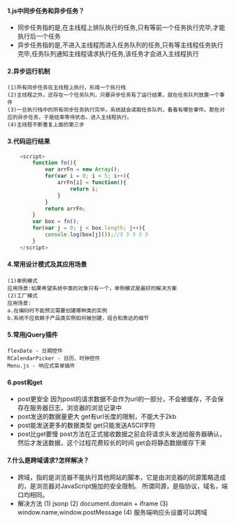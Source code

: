#### 1.js中同步任务和异步任务？
- 同步任务指的是,在主线程上排队执行的任务,只有等前一个任务执行完毕,才能执行后一个任务
- 异步任务指的是,不进入主线程而进入任务队列的任务,只有等主线程任务执行完毕,任务队列通知主线程请求执行任务,该任务才会进入主线程执行
#### 2.异步运行机制
    (1)所有同步任务在主线程上执行，形成一个执行栈
    (2)主线程之外，还存在一个任务队列，只要异步任务有了运行结果，就在任务队列放置一个事件
    (3)一旦执行栈中的所有同步任务执行完毕，系统就会读取任务队列，看看有哪些事件。那些对应的异步任务，于是结束等待状态，进入主线程执行。
    (4)主线程不断重复上面的第三步
#### 3.代码运行结果
```javascript
    <script>
        function fn(){
            var arrFn = new Array();
            for(var i = 0; i < 5; i++){
                arrFn[i] = function(){
                    return i;
                }
            }
            return arrFn;
        }
        var box = fn();
        for(var j = 0; j < box.length; j++){
            console.log(box[j]());//5 5 5 5 5
        }
    </script>
```
#### 4.常用设计模式及其应用场景
    (1)单例模式
    应用场景:如果希望系统中类的对象只有一个，单例模式是最好的解决方案
    (2)工厂模式
    应用场景:
    a.在编码时不能预见需要创建哪种类的实例
    b.系统不应依赖于产品类实例如何被创建，组合和表达的细节
#### 5.常用jQuery插件
    flexDate - 日期控件
    RCalendarPicker - 日历、时钟控件
    Menu.js - 响应式菜单插件
#### 6.post和get
- post更安全
  因为post的请求数据不会作为url的一部分，不会被缓存，不会保存在服务器日志，浏览器的浏览记录中
- post发送的数据量更大
  get有url长度的限制，不能大于2kb
- post能发送更多的数据类型
  get只能发送ASCII字符
- post比get要慢
  post方法在正式接收数据之前会将请求头发送给服务器确认，然后才发送数据，这个过程花费较长的时间
  get会将静态数据缓存下来
#### 7.什么是跨域请求?怎样解决？
- 跨域，指的是浏览器不能执行其他网站的脚本，它是由浏览器的同源策略造成的，是浏览器对JavaScript施加的安全限制。
所谓同源，是指协议，域名，端口均相同。
- 解决方法
    (1) jsonp
    (2) document.domain + iframe
    (3) window.name,window.postMessage
    (4) 服务端响应头设置可以跨域